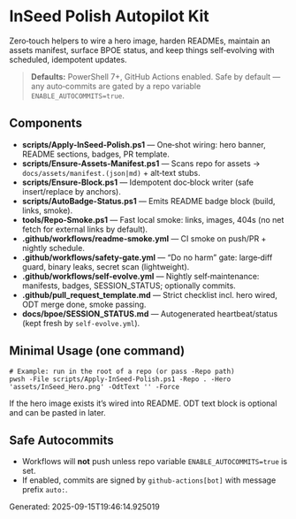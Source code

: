 
# InSeed Polish Autopilot Kit

Zero‑touch helpers to wire a hero image, harden READMEs, maintain an assets manifest,
surface BPOE status, and keep things self‑evolving with scheduled, idempotent updates.

> **Defaults:** PowerShell 7+, GitHub Actions enabled. Safe by default — any auto‑commits are gated by a repo variable `ENABLE_AUTOCOMMITS=true`.

## Components
- **scripts/Apply-InSeed-Polish.ps1** — One‑shot wiring: hero banner, README sections, badges, PR template.
- **scripts/Ensure-Assets-Manifest.ps1** — Scans repo for assets → `docs/assets/manifest.(json|md)` + alt‑text stubs.
- **scripts/Ensure-Block.ps1** — Idempotent doc‑block writer (safe insert/replace by anchors).
- **scripts/AutoBadge-Status.ps1** — Emits README badge block (build, links, smoke).
- **tools/Repo-Smoke.ps1** — Fast local smoke: links, images, 404s (no net fetch for external links by default).
- **.github/workflows/readme-smoke.yml** — CI smoke on push/PR + nightly schedule.
- **.github/workflows/safety-gate.yml** — “Do no harm” gate: large‑diff guard, binary leaks, secret scan (lightweight).
- **.github/workflows/self-evolve.yml** — Nightly self‑maintenance: manifests, badges, SESSION_STATUS; optionally commits.
- **.github/pull_request_template.md** — Strict checklist incl. hero wired, ODT merge done, smoke passing.
- **docs/bpoe/SESSION_STATUS.md** — Autogenerated heartbeat/status (kept fresh by `self-evolve.yml`).

## Minimal Usage (one command)
```pwsh
# Example: run in the root of a repo (or pass -Repo path)
pwsh -File scripts/Apply-InSeed-Polish.ps1 -Repo . -Hero 'assets/InSeed_Hero.png' -OdtText '' -Force
```
If the hero image exists it’s wired into README. ODT text block is optional and can be pasted in later.

## Safe Autocommits
- Workflows will **not** push unless repo variable `ENABLE_AUTOCOMMITS=true` is set.
- If enabled, commits are signed by `github-actions[bot]` with message prefix `auto:`.

Generated: 2025-09-15T19:46:14.925019

